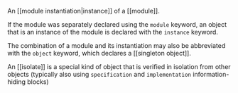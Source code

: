 An [[module instantiation|instance]] of a [[module]].

If the module was separately declared using the `module` keyword, an object that is an instance of the module is declared with the `instance` keyword.

The combination of a module and its instantiation may also be abbreviated with the `object` keyword, which declares a [[singleton object]].

An [[isolate]] is a special kind of object that is verified in isolation from other objects (typically also using `specification` and `implementation` information-hiding blocks)